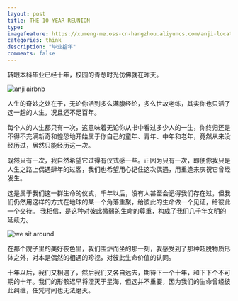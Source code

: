 ```yaml
---
layout: post
title: THE 10 YEAR REUNION
type: 
imagefeature: https://xumeng-me.oss-cn-hangzhou.aliyuncs.com/anji-location.png?imageMogr2/thumbnail/!100p
categories: think
description: "毕业拾年"
comments: false
---
```


转眼本科毕业已经十年，校园的青葱时光仿佛就在昨天。

![anji airbnb](https://xumeng-me.oss-cn-hangzhou.aliyuncs.com/airbnb.jpg)

人生的奇妙之处在于，无论你活到多么满腹经纶，多么世故老练，其实你也只活了这一趟的人生，况且还不足百年。

每个人的人生都只有一次，这意味着无论你从书中看过多少人的一生，你终归还是不得不充满新奇和惶恐地开始属于你自己的童年、青年、中年和老年，竟然从来没经历过，居然只能经历这一次。

既然只有一次，我自然希望它过得有仪式感一些。正因为只有一次，即便你我只是人生之路上偶遇肆年的过客，我们也希望用心记住这次偶遇，用重逢来庆祝它曾经发生。

这是属于我们这一群生命的仪式，千年以后，没有人甚至会记得我们存在过，但我们仍然用这样的方式在地球的某一个角落重聚，给彼此的生命做一个见证，给彼此一个交待。
我相信，是这种对彼此微弱的生命的尊重，构成了我们几千年文明的延续力。

![we sit around](https://xumeng-me.oss-cn-hangzhou.aliyuncs.com/sit-around.jpg)

在那个院子里的美好夜色里，我们围炉而坐的那一刻，我感受到了那种超脱物质形体之外，对本是偶然的相遇的珍视，对彼此生命价值的认同。

十年以后，我们又相遇了，然后我们又各自远去，期待下一个十年，和下下个不可期的十年。我们的形骸迟早将湮灭于星海，但这并不重要，因为我们的生命曾经彼此纠缠，任凭时间也无法磨灭。